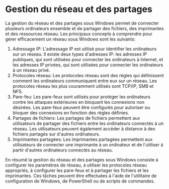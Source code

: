 # Gestion du réseau et des partages

La gestion du réseau et des partages sous Windows permet de connecter plusieurs ordinateurs ensemble et de partager des fichiers, des imprimantes et des ressources réseau. Les principaux concepts à comprendre pour gérer efficacement un réseau sous Windows sont les suivants:

1. Adressage IP: L'adressage IP est utilisé pour identifier les ordinateurs sur un réseau. Il existe deux types d'adresses IP: les adresses IP publiques, qui sont utilisées pour connecter les ordinateurs à Internet, et les adresses IP privées, qui sont utilisées pour connecter les ordinateurs à un réseau privé.
2. Protocoles réseau: Les protocoles réseau sont des règles qui définissent comment les ordinateurs communiquent entre eux sur un réseau. Les protocoles réseau les plus couramment utilisés sont TCP/IP, SMB et NFS.
3. Pare-feu: Les pare-feux sont utilisés pour protéger les ordinateurs contre les attaques extérieures en bloquant les connexions non désirées. Les pare-feux peuvent être configurés pour autoriser ou bloquer des connexions en fonction des règles définies.
4. Partages de fichiers: Les partages de fichiers permettent aux utilisateurs de partager des fichiers entre les ordinateurs connectés à un réseau. Les utilisateurs peuvent également accéder à distance à des fichiers partagés sur d'autres ordinateurs.
5. Imprimantes partagées: Les imprimantes partagées permettent aux utilisateurs de connecter une imprimante à un ordinateur et de l'utiliser à partir d'autres ordinateurs connectés au réseau.

En résumé la gestion du réseau et des partages sous Windows consiste à configurer les paramètres de réseau, à utiliser les protocoles réseau appropriés, à configurer les pare-feux et à partager les fichiers et les imprimantes. Ces tâches peuvent être effectuées à l'aide de l'utilitaire de configuration de Windows, de PowerShell ou de scripts de commandes.
